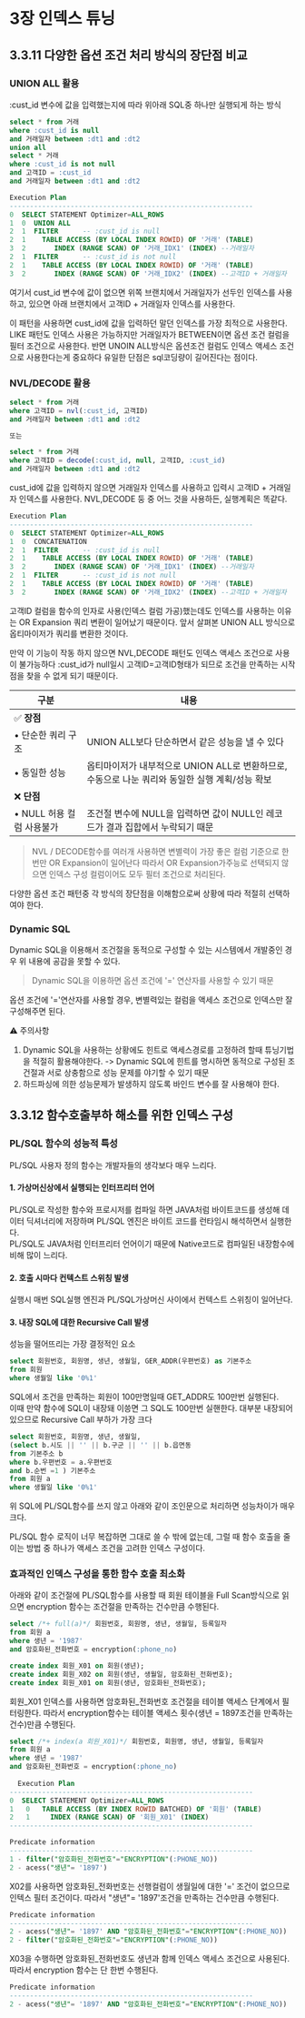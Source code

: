 # 3장 인덱스 튜닝 
## 3.3.11 다양한 옵션 조건 처리 방식의 장단점 비교
### UNION ALL 활용
:cust_id 변수에 값을 입력했는지에 따라 위아래 SQL중 하나만 실행되게 하는 방식

```sql
select * from 거래
where :cust_id is null
and 거래일자 between :dt1 and :dt2
union all
select * 거래
where :cust_id is not null
and 고객ID = :cust_id
and 거래일자 between :dt1 and :dt2
```

```sql
Execution Plan
------------------------------------------------------------
0  SELECT STATEMENT Optimizer=ALL_ROWS
1  0  UNION ALL
2  1  FILTER      -- :cust_id is null
2  1    TABLE ACCESS (BY LOCAL INDEX ROWID) OF '거래' (TABLE) 
3  2       INDEX (RANGE SCAN) OF '거래_IDX1' (INDEX) --거래일자
2  1  FILTER      -- :cust_id is not null
2  1    TABLE ACCESS (BY LOCAL INDEX ROWID) OF '거래' (TABLE)
3  2       INDEX (RANGE SCAN) OF '거래_IDX2' (INDEX) --고객ID + 거래일자 
```
여기서 cust_id 변수에 값이 없으면 위쪽 브랜치에서 거래일자가 선두인 인덱스를 사용하고, 
있으면 아래 브랜치에서 고객ID + 거래일자 인덱스를 사용한다.

이 패턴을 사용하면 cust_id에 값을 입력하던 말던 인덱스를 가장 최적으로 사용한다.
LIKE 패턴도 인덱스 사용은 가능하지만 거래일자가 BETWEEN이면 옵션 조건 컬럼을 필터 조건으로 사용한다.
반면 UNOIN ALL방식은  옵션조건 컬럼도 인덱스 액세스 조건으로 사용한다는게 중요하다
유일한 단점은 sql코딩량이 길어진다는 점이다.

### NVL/DECODE 활용

```sql
select * from 거래
where 고객ID = nvl(:cust_id, 고객ID)
and 거래일자 between :dt1 and :dt2

또는

select * from 거래
where 고객ID = decode(:cust_id, null, 고객ID, :cust_id)
and 거래일자 between :dt1 and :dt2
```
cust_id에 값을 입력하지 않으면 거래일자 인덱스를 사용하고 입력시 고객ID + 거래일자 인덱스를 사용한다.
NVL,DECODE 둥 중 어느 것을 사용하든, 실행계획은 똑같다.
```sql
Execution Plan
------------------------------------------------------------
0  SELECT STATEMENT Optimizer=ALL_ROWS
1  0  CONCATENATION
2  1  FILTER      -- :cust_id is null
2  1    TABLE ACCESS (BY LOCAL INDEX ROWID) OF '거래' (TABLE) 
3  2       INDEX (RANGE SCAN) OF '거래_IDX1' (INDEX) --거래일자
2  1  FILTER      -- :cust_id is not null
2  1    TABLE ACCESS (BY LOCAL INDEX ROWID) OF '거래' (TABLE)
3  2       INDEX (RANGE SCAN) OF '거래_IDX2' (INDEX) --고객ID + 거래일자 
```

고객ID 컬럼을 함수의 인자로 사용(인덱스 컬럼 가공)했는데도 인덱스를 사용하는 이유는 OR Expansion 쿼리 변환이 일어났기 때문이다.
앞서 살펴본 UNION ALL 방식으로 옵티마이저가 쿼리를 변환한 것이다.

만약 이 기능이 작동 하지 않으면 NVL,DECODE 패턴도 인덱스 액세스 조건으로 사용이 불가능하다
:cust_id가 null일시 고객ID=고객ID형태가 되므로 조건을 만족하는 시작점을 찾을 수 없게 되기 때문이다.

| 구분                            | 내용                                                         |
|-------------------------------| ---------------------------------------------------------- |
| ✅ **장점**                      |                                                            |
| • 단순한 쿼리 구조                   | UNION ALL보다 단순하면서 같은 성능을 낼 수 있다                            |
| • 동일한 성능                      | 옵티마이저가 내부적으로 UNION ALL로 변환하므로, 수동으로 나눈 쿼리와 동일한 실행 계획/성능 확보 |
| ❌ **단점**                      |                                                            |
| • NULL 허용 컬럼 사용불가             | 조건절 변수에 NULL을 입력하면  값이 NULL인 레코드가 결과 집합에서 누락되기 때문    |

>NVL / DECODE함수를 여러개 사용하면 변별력이 가장 좋은 컬럼 기준으로 한 번만 OR Expansion이 일어난다
따라서 OR Expansion가주능로 선택되지 않으면 인덱스 구성 컬럼이어도 모두 필터 조건으로 처리된다.

다양한 옵션 조건 패턴중 각 방식의 장단점을 이해함으로써 상황에 따라 적절히 선택하여야 한다.

### Dynamic SQL
Dynamic SQL을 이용해서 조건절을 동적으로 구성할 수 있는 시스템에서 개발중인 경우 위 내용에 공감을 못할 수 있다.
>Dynamic SQL을 이용하면 옵션 조건에 '=' 연산자를 사용할 수 있기 때문

옵션 조건에 '='연산자를 사용할 경우, 변별력있는 컬럼을 액세스 조건으로 인덱스만 잘 구성해주면 된다.

⚠️ 주의사항 <br>

1. Dynamic SQL을 사용하는 상황에도 힌트로 액세스경로를 고정하려 할때 튜닝기법을 적절히 활용해야한다.
   -> Dynamic SQL에 힌트를 명시하면 동적으로 구성된 조건절과 서로 상충함으로 성능 문제를 야기할 수 있기 때문
2. 하드파싱에 의한 성능문제가 발생하지 않도록 바인드 변수를 잘 사용해야 한다.


## 3.3.12 함수호출부하 해소를 위한 인덱스 구성

### PL/SQL 함수의 성능적 특성
PL/SQL 사용자 정의 함수는 개발자들의 생각보다 매우 느리다.

#### 1. 가상머신상에서 실행되는 인터프리터 언어

PL/SQL로 작성한 함수와 프로시저를 컴파일 하면 JAVA처럼 바이트코드를 생성해 데이터 딕셔너리에 저장하며
PL/SQL 엔진은 바이트 코드를 런타임시 해석하면서 실행한다.<br>
PL/SQL도 JAVA처럼 인터프리터 언어이기 때문에 Native코드로 컴파일된 내장함수에 비해 많이 느리다.


#### 2. 호출 시마다 컨텍스트 스위칭 발생
실행시 매번 SQL실행 엔진과 PL/SQL가상머신 사이에서 컨텍스트 스위칭이 일어난다.<br>
   
#### 3. 내장 SQL에 대한 Recursive Call 발생
성능을 떨어뜨리는 가장 결정적인 요소

```sql
select 회원번호, 회원명, 생년, 생월일, GER_ADDR(우편번호) as 기본주소
from 회원
where 생월일 like '0%1'
```
SQL에서 조건을 만족하는 회원이 100만명일때 GET_ADDR도 100만번 실행된다.<br>
이때 만약 함수에 SQL이 내장돼 이씅면  그 SQL도 100만번 실핸한다. 대부분 내장되어 있으므로 Recursive Call 부하가 가장 크다

 ```sql
select 회원번호, 회원명, 생년, 생월일, 
(select b.시도 || '' || b.구군 || '' || b.읍면동
 from 기본주소 b
 where b.우편번호 = a.우편번호
 and b.순번 =1 ) 기본주소 
from 회원 a
where 생월일 like '0%1'
 ```     
위 SQL에 PL/SQL함수를 쓰지 않고 아래와 같이 조인문으로 처리하면 성능차이가 매우크다.

PL/SQL 함수 로직이 너무 복잡하면 그대로 쓸 수 밖에 없는데, 그럴 때 함수 호출을 줄이는 방법 중 하나가 액세스 조건을 고려한 인덱스 구성이다.

### 효과적인 인덱스 구성을 통한 함수 호출 최소화
아래와 같이 조건절에 PL/SQL함수를 사용할 때 회원 테이블을 Full Scan방식으로 읽으면 encryption 함수는 조건절을 만족하는 건수만큼 수행된다.
```sql
select /*+ full(a)*/ 회원번호, 회원명, 생년, 생월일, 등록일자
from 회원 a
where 생년 = '1987'
and 암호화된_전화번호 = encryption(:phone_no)
```

```sql
create index 회원_X01 on 회원(생년);
create index 회원_X02 on 회원(생년, 생월일, 암호화된_전화번호);
create index 회원_X01 on 회원(생년, 암호화된_전화번호);
```
회원_X01 인덱스를 사용하면 암호화된_전화번호 조건절을 테이블 액세스 단계에서 필터링한다. 
따라서 encryption함수는 테이블 액세스 횟수(생년 = 1897조건을 만족하는 건수)만큼 수행된다.
```sql
select /*+ index(a 회원_X01)*/ 회원번호, 회원명, 생년, 생월일, 등록일자
from 회원 a
where 생년 = '1987'
and 암호화된_전화번호 = encryption(:phone_no)
  
  Execution Plan
------------------------------------------------------------
0  SELECT STATEMENT Optimizer=ALL_ROWS
1   0   TABLE ACCESS (BY INDEX ROWID BATCHED) OF '회원' (TABLE) 
2   1     INDEX (RANGE SCAN) OF '회원_X01' (INDEX)
------------------------------------------------------------

Predicate information
------------------------------------------------------------
1 - filter("암호화된_전화번호"="ENCRYPTION"(:PHONE_NO))   
2 - acess("생년"= '1897')   
```

X02를 사용하면 암호화된_전화번호는 선행컬럼이 생월일에 대한 '=' 조건이 없으므로 인텍스 필터 조건이다.
따라서 "생년"= '1897'조건을 만족하는 건수만큼 수행된다.

```sql
Predicate information
------------------------------------------------------------ 
2 - acess("생년"= '1897' AND "암호화된_전화번호"="ENCRYPTION"(:PHONE_NO))
2 - filter("암호화된_전화번호"="ENCRYPTION"(:PHONE_NO))  
```
X03을 수행하면 암호화된_전화번호도 생년과 함께 인덱스 액세스 조건으로 사용된다. 따라서 encryption 함수는 단 한번 수행된다.
```sql
Predicate information
------------------------------------------------------------ 
2 - acess("생년"= '1897' AND "암호화된_전화번호"="ENCRYPTION"(:PHONE_NO))
```


     
    
    







